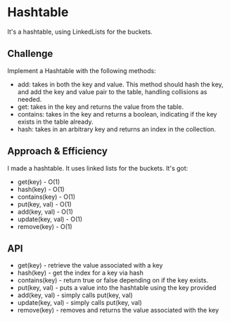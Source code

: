 # Hashtable
It's a hashtable, using LinkedLists for the buckets.

## Challenge
Implement a Hashtable with the following methods:  
* add: takes in both the key and value. This method should hash the key, and add the key and value pair to the table, handling collisions as needed.
* get: takes in the key and returns the value from the table.
* contains: takes in the key and returns a boolean, indicating if the key exists in the table already.
* hash: takes in an arbitrary key and returns an index in the collection.

## Approach & Efficiency
I made a hashtable. It uses linked lists for the buckets.
It's got:
* get(key) - O(1)
* hash(key) - O(1)
* contains(key) - O(1)
* put(key, val) - O(1)
* add(key, val) - O(1)
* update(key, val) - O(1)
* remove(key) - O(1)


## API
* get(key) - retrieve the value associated with a key
* hash(key) - get the index for a key via hash
* contains(key) - return true or false depending on if the key exists.
* put(key, val) - puts a value into the hashtable using the key provided
* add(key, val) - simply calls put(key, val)
* update(key, val) - simply calls put(key, val)
* remove(key) - removes and returns the value associated with the key
